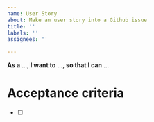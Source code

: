```yaml
---
name: User Story
about: Make an user story into a Github issue
title: ''
labels: ''
assignees: ''

---
```


**As a** ..., 
**I want to** ..., 
**so that I can** ...

# Acceptance criteria
- [ ] 
